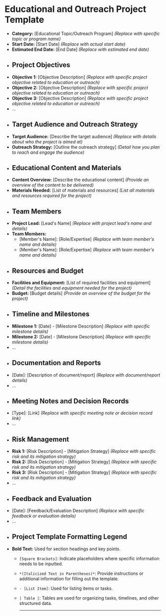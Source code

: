 # Educational and Outreach Project Template
- **Category:** [Educational Topic/Outreach Program] *(Replace with specific topic or program name)*
- **Start Date:** [Start Date] *(Replace with actual start date)*
- **Estimated End Date:** [End Date] *(Replace with estimated end date)*
- ## Project Objectives
- **Objective 1:** [Objective Description] *(Replace with specific project objective related to education or outreach)*
- **Objective 2:** [Objective Description] *(Replace with specific project objective related to education or outreach)*
- **Objective 3:** [Objective Description] *(Replace with specific project objective related to education or outreach)*
- ...
- ## Target Audience and Outreach Strategy
- **Target Audience:** [Describe the target audience] *(Replace with details about who the project is aimed at)*
- **Outreach Strategy:** [Outline the outreach strategy] *(Detail how you plan to reach and engage the audience)*
- ## Educational Content and Materials
- **Content Overview:** [Describe the educational content] *(Provide an overview of the content to be delivered)*
- **Materials Needed:** [List of materials and resources] *(List all materials and resources required for the project)*
- ## Team Members
- **Project Lead:** [Lead's Name] *(Replace with project lead's name and details)*
- **Team Members:**
	- [Member's Name]: [Role/Expertise] *(Replace with team member's name and details)*
	- [Member's Name]: [Role/Expertise] *(Replace with team member's name and details)*
- ## Resources and Budget
- **Facilities and Equipment:** [List of required facilities and equipment] *(Detail the facilities and equipment needed for the project)*
- **Budget:** [Budget details] *(Provide an overview of the budget for the project)*
- ## Timeline and Milestones
- **Milestone 1:** [Date] - [Milestone Description] *(Replace with specific milestone details)*
- **Milestone 2:** [Date] - [Milestone Description] *(Replace with specific milestone details)*
- ...
- ## Documentation and Reports
- [Date]: [Description of document/report] *(Replace with document/report details)*
- ...
- ## Meeting Notes and Decision Records
- [Type]: [Link] *(Replace with specific meeting note or decision record link)*
- ...
- ## Risk Management
- **Risk 1:** [Risk Description] - [Mitigation Strategy] *(Replace with specific risk and its mitigation strategy)*
- **Risk 2:** [Risk Description] - [Mitigation Strategy] *(Replace with specific risk and its mitigation strategy)*
- **Risk 3:** [Risk Description] - [Mitigation Strategy] *(Replace with specific risk and its mitigation strategy)*
- ...
- ## Feedback and Evaluation
- [Date]: [Feedback/Evaluation Description] *(Replace with specific feedback or evaluation details)*
- ...
- ## Project Template Formatting Legend
- **Bold Text:** Used for section headings and key points.
	- `[Square Brackets]`: Indicate placeholders where specific information needs to be inputted.
	- `*(Italicized Text in Parentheses)*`: Provide instructions or additional information for filling out the template.
	- `- [List Item]`: Used for listing items or tasks.
	- `| Table |`: Tables are used for organizing tasks, timelines, and other structured data.
	  
	  ---